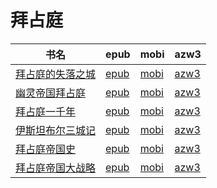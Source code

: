 # 拜占庭

| 书名 | epub | mobi | azw3 |
| --- | --- | --- | --- |
| [拜占庭的失落之城](http://ct.dalanmei.com/f/31084289-570287081-973ee4) | [epub](http://ct.dalanmei.com/f/31084289-570287081-973ee4) | [mobi](http://ct.dalanmei.com/f/31084289-570170307-2f9b24) | [azw3](http://ct.dalanmei.com/f/31084289-570358520-9fd305) |
| [幽灵帝国拜占庭](http://ct.dalanmei.com/f/31084289-570215959-e7690b) | [epub](http://ct.dalanmei.com/f/31084289-570215959-e7690b) | [mobi](http://ct.dalanmei.com/f/31084289-569451235-c803e2) | [azw3](http://ct.dalanmei.com/f/31084289-571417944-131dcd) |
| [拜占庭一千年](http://ct.dalanmei.com/f/31084289-572115921-72e48e) | [epub](http://ct.dalanmei.com/f/31084289-572115921-72e48e) | [mobi](http://ct.dalanmei.com/f/31084289-571697764-45c194) | [azw3](http://ct.dalanmei.com/f/31084289-572148905-a40a08) |
| [伊斯坦布尔三城记](http://ct.dalanmei.com/f/31084289-571801130-46ffe2) | [epub](http://ct.dalanmei.com/f/31084289-571801130-46ffe2) | [mobi](http://ct.dalanmei.com/f/31084289-571532025-7aea9f) | [azw3](http://ct.dalanmei.com/f/31084289-572195039-46bf6d) |
| [拜占庭帝国史](http://ct.dalanmei.com/f/31084289-571812272-0f34c6) | [epub](http://ct.dalanmei.com/f/31084289-571812272-0f34c6) | [mobi](http://ct.dalanmei.com/f/31084289-571542445-32d022) | [azw3](http://ct.dalanmei.com/f/31084289-572196454-44b7c2) |
| [拜占庭帝国大战略](http://ct.dalanmei.com/f/31084289-571813400-7c9ac6) | [epub](http://ct.dalanmei.com/f/31084289-571813400-7c9ac6) | [mobi](http://ct.dalanmei.com/f/31084289-571543254-269f2f) | [azw3](http://ct.dalanmei.com/f/31084289-572014493-b89f0a) |
